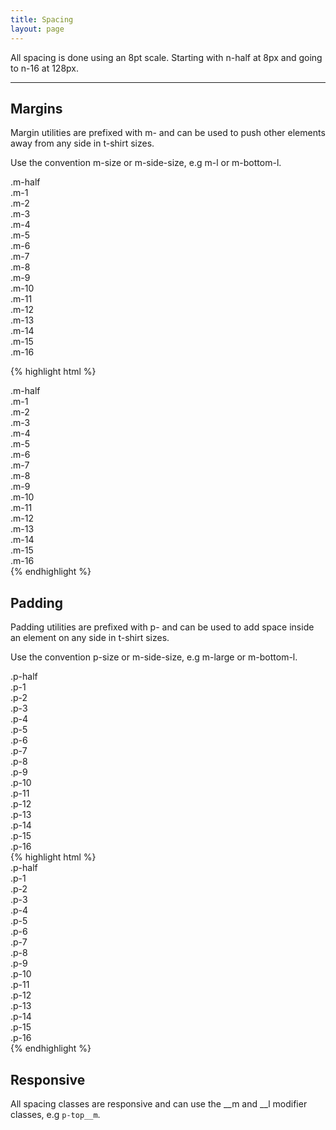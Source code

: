 ```yaml
---
title: Spacing
layout: page
---
```


<p class="t-l">All spacing is done using an 8pt scale. Starting with n-half at 8px and going to n-16 at 128px.</p>

<hr />

## Margins
<p class="t-l">Margin utilities are prefixed with m- and can be used to push other elements away from any side in t-shirt sizes.</p>

<p>Use the convention m-size or m-side-size, e.g m-l or m-bottom-l.</p>

<div class="p-1 bg-grey m-bottom-half">.m-half</div>
<div class="p-1 bg-grey m-bottom-1">.m-1</div>
<div class="p-1 bg-grey m-bottom-2">.m-2</div>
<div class="p-1 bg-grey m-bottom-3">.m-3</div>
<div class="p-1 bg-grey m-bottom-4">.m-4</div>
<div class="p-1 bg-grey m-bottom-5">.m-5</div>
<div class="p-1 bg-grey m-bottom-6">.m-6</div>
<div class="p-1 bg-grey m-bottom-7">.m-7</div>
<div class="p-1 bg-grey m-bottom-8">.m-8</div>
<div class="p-1 bg-grey m-bottom-9">.m-9</div>
<div class="p-1 bg-grey m-bottom-10">.m-10</div>
<div class="p-1 bg-grey m-bottom-11">.m-11</div>
<div class="p-1 bg-grey m-bottom-12">.m-12</div>
<div class="p-1 bg-grey m-bottom-13">.m-13</div>
<div class="p-1 bg-grey m-bottom-14">.m-14</div>
<div class="p-1 bg-grey m-bottom-15">.m-15</div>
<div class="p-1 bg-grey m-bottom-16">.m-16</div>

{% highlight html %}
<div class="m-half">.m-half</div>
<div class="m-1">.m-1</div>
<div class="m-2">.m-2</div>
<div class="m-3">.m-3</div>
<div class="m-4">.m-4</div>
<div class="m-5">.m-5</div>
<div class="m-6">.m-6</div>
<div class="m-7">.m-7</div>
<div class="m-8">.m-8</div>
<div class="m-9">.m-9</div>
<div class="m-10">.m-10</div>
<div class="m-11">.m-11</div>
<div class="m-12">.m-12</div>
<div class="m-13">.m-13</div>
<div class="m-14">.m-14</div>
<div class="m-15">.m-15</div>
<div class="m-16">.m-16</div>
{% endhighlight %}

## Padding
<p class="t-l">Padding utilities are prefixed with p- and can be used to add space inside an element on any side in t-shirt sizes.</p>

<p>Use the convention p-size or m-side-size, e.g m-large or m-bottom-l.</p>
<div class="m-bottom-1 bg-grey p-half">.p-half</div>
<div class="m-bottom-1 bg-grey p-1">.p-1</div>
<div class="m-bottom-1 bg-grey p-2">.p-2</div>
<div class="m-bottom-1 bg-grey p-3">.p-3</div>
<div class="m-bottom-1 bg-grey p-4">.p-4</div>
<div class="m-bottom-1 bg-grey p-5">.p-5</div>
<div class="m-bottom-1 bg-grey p-6">.p-6</div>
<div class="m-bottom-1 bg-grey p-7">.p-7</div>
<div class="m-bottom-1 bg-grey p-8">.p-8</div>
<div class="m-bottom-1 bg-grey p-9">.p-9</div>
<div class="m-bottom-1 bg-grey p-10">.p-10</div>
<div class="m-bottom-1 bg-grey p-11">.p-11</div>
<div class="m-bottom-1 bg-grey p-12">.p-12</div>
<div class="m-bottom-1 bg-grey p-13">.p-13</div>
<div class="m-bottom-1 bg-grey p-14">.p-14</div>
<div class="m-bottom-1 bg-grey p-15">.p-15</div>
<div class="m-bottom-1 bg-grey p-16">.p-16</div>
{% highlight html %}
<div class="p-half">.p-half</div>
<div class="p-1">.p-1</div>
<div class="p-2">.p-2</div>
<div class="p-3">.p-3</div>
<div class="p-4">.p-4</div>
<div class="p-5">.p-5</div>
<div class="p-6">.p-6</div>
<div class="p-7">.p-7</div>
<div class="p-8">.p-8</div>
<div class="p-9">.p-9</div>
<div class="p-10">.p-10</div>
<div class="p-11">.p-11</div>
<div class="p-12">.p-12</div>
<div class="p-13">.p-13</div>
<div class="p-14">.p-14</div>
<div class="p-15">.p-15</div>
<div class="p-16">.p-16</div>
{% endhighlight %}

## Responsive

All spacing classes are responsive and can use the __m and __l modifier classes, e.g `p-top__m`.
